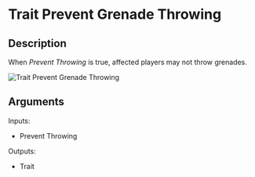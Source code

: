 # Trait Prevent Grenade Throwing

## Description

When _Prevent Throwing_ is true, affected players may not throw grenades.

![Trait Prevent Grenade Throwing](../../.gitbook/assets/images/scripting/traits/trait-prevent-grenade-throwing.png)

## Arguments

Inputs:

* Prevent Throwing

Outputs:

* Trait

